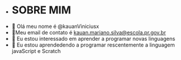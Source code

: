 - # SOBRE MIM
-  👋 Olá meu nome é @kauanViniciusx
- 👀Meu email de contato é kauan.mariano.silva@escola.pr.gov.br
- 🌱 Eu estou interessado em aprender a programar novas linguagens
- 💞️ Eu estou aprendedendo a programar rescentemente a linguagem javaScript e Scratch
